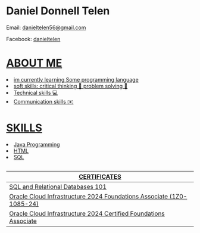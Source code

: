 
</head>
<body>
    <div class="container">
        <h1>Daniel Donnell Telen</h1>
        <div class="contact-info">
            <p>Email: <a href="mailto:danieltelen56@gmail.com">danieltelen56@gmail.com</a></p>
            <p>Facebook: <a href="mailto:https://www.facebook.com/danielgacutetelen">danieltelen</p>
        </div>

    
</body>
</html>
       <h1>ABOUT ME</h1>
       <li>im currently learning Some programming language</li>
       <li>soft skills: critical thinking  🗿 problem solving 💭 </li>
        <li>Technical skills 💻 </li>
        <li>Communication skills ✉️</li>
</body>
</html>
        <h1>SKILLS</h1>
        <li>Java Programming</li>
        <li>HTML</li>
        <li>SQL</li>
</head>
<body>
    <h2></h2>
    <table>
        <thead>
            <tr>
                <th>CERTIFICATES</th>
            </tr>
        </thead>
        <tbody>
            <tr>
                <td><a href="https://courses.cognitiveclass.ai/certificates/dfe6377409504a1690ab3b311f7dc027" target="_blank">SQL and Relational Databases 101</a></td>
            </tr>
            <tr>
                <td><a href="https://catalog-education.oracle.com/ords/certview/sharebadge?id=798328A3FCF569095089326D84FB820858E2AFC77D0F40488B69BF6A9C67C3CD&fbclid=IwY2xjawHBRHFleHRuA2FlbQIxMQABHZcEbHWdh9SYgbHWlz1hsdCvd-knGbScRAGshlGloAuoVhcEBM28dW1hYg_aem_ptPt4Tqdisqw6E8fpzlSFQ" target="_blank">Oracle Cloud Infrastructure 2024 Foundations Associate (1Z0-1085-24)</a></td>
            </tr>
              <td><a href="https://catalog-education.oracle.com/ords/certview/sharebadge?id=798328A3FCF569095089326D84FB820858E2AFC77D0F40488B69BF6A9C67C3CD&fbclid=IwY2xjawHBRHFleHRuA2FlbQIxMQABHZcEbHWdh9SYgbHWlz1hsdCvd-knGbScRAGshlGloAuoVhcEBM28dW1hYg_aem_ptPt4Tqdisqw6E8fpzlSFQ](https://catalog-education.oracle.com/ords/certview/sharebadge?id=798328A3FCF569095089326D84FB820858E2AFC77D0F40488B69BF6A9C67C3CD&fbclid=IwY2xjawHLygBleHRuA2FlbQIxMQABHWMPhuNyOzHqaiujGcNtWRAJDp0IOZCqD8m2K_jTR6CkObV_18K2wXkGVg_aem_zf1Ny4VM1pJTL8Ry0OAnlw)" target="_blank">Oracle Cloud Infrastructure 2024 Certified Foundations Associate</a></td>
            </tr>
        </tbody>
    </table>
</body>
</html>
